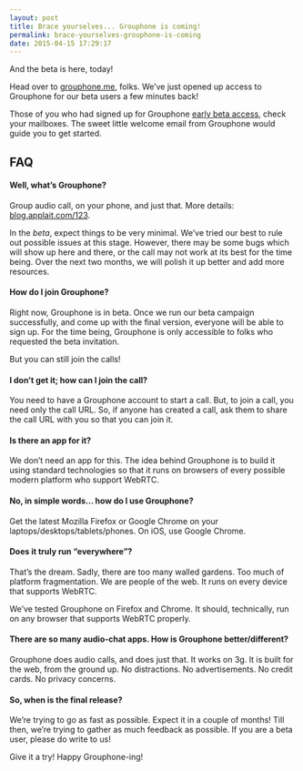 ```yaml
---
layout: post
title: Brace yourselves... Grouphone is coming!
permalink: brace-yourselves-grouphone-is-coming
date: 2015-04-15 17:29:17
---
```


And the beta is here, today!

Head over to [grouphone.me](http://grouphone.me), folks. We’ve just opened up access to Grouphone for our beta users a few minutes back!

Those of you who had signed up for Grouphone [early beta access](http://blog.applait.com/123), check your mailboxes. The sweet little welcome email from Grouphone would guide you to get started.


## FAQ

#### Well, what’s Grouphone?

Group audio call, on your phone, and just that. More details: [blog.applait.com/123](http://blog.applait.com/123).

In the *beta*, expect things to be very minimal. We’ve tried our best to rule out possible issues at this stage. However, there may be some bugs which will show up here and there, or the call may not work at its best for the time being. Over the next two months, we will polish it up better and add more resources.

#### How do I join Grouphone?

Right now, Grouphone is in beta. Once we run our beta campaign successfully, and come up with the final version, everyone will be able to sign up. For the time being, Grouphone is only accessible to folks who requested the beta invitation.

But you can still join the calls!

#### I don’t get it; how can I join the call?

You need to have a Grouphone account to start a call. But, to join a call, you need only the call URL. So, if anyone has created a call, ask them to share the call URL with you so that you can join it.

#### Is there an app for it?

We don’t need an app for this. The idea behind Grouphone is to build it using standard technologies so that it runs on browsers of every possible modern platform who support WebRTC.

#### No, in simple words… how do I use Grouphone?

Get the latest Mozilla Firefox or Google Chrome on your laptops/desktops/tablets/phones. On iOS, use Google Chrome.

#### Does it truly run “everywhere”?

That’s the dream. Sadly, there are too many walled gardens. Too much of platform fragmentation. We are people of the web. It runs on every device that supports WebRTC.

We’ve tested Grouphone on Firefox and Chrome. It should, technically, run on any browser that supports WebRTC properly.

#### There are so many audio-chat apps. How is Grouphone better/different?

Grouphone does audio calls, and does just that. It works on 3g. It is built for the web, from the ground up. No distractions. No advertisements. No credit cards. No privacy concerns.

#### So, when is the final release?

We’re trying to go as fast as possible. Expect it in a couple of months! Till then, we’re trying to gather as much feedback as possible. If you are a beta user, please do write to us!

Give it a try! Happy Grouphone-ing!


